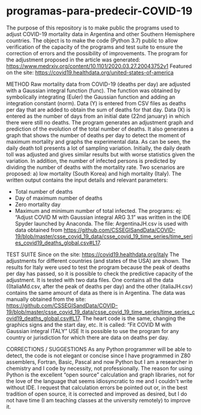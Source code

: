 # programas-para-predecir-COVID-19
The purpose of this repository is to make public the programs used to adjust COVID-19 mortality data in Argentina and other Southern Hemisphere countries.
The object is to make the code (Python 3.7) public to allow verification of the capacity of the programs and test suite to ensure the correction of errors and the possibility of improvements.
The program for the adjustment proposed in the article was generated:
https://www.medrxiv.org/content/10.1101/2020.03.27.20043752v1
Featured on the site:
https://covid19.healthdata.org/united-states-of-america

METHOD
Raw mortality data from COVID-19 (deaths per day) are adjusted with a Gaussian integral function (func). The function was obtained by symbolically integrating (Euler) the Gaussian function and adding an integration constant (norm).
Data (Y) is entered from CSV files as deaths per day that are added to obtain the sum of deaths for that day.
Data (X) is entered as the number of days from an initial date (22nd january) in which there were still no deaths.
The program generates an adjustment graph and prediction of the evolution of the total number of deaths.
It also generates a graph that shows the number of deaths per day to detect the moment of maximum mortality and graphs the experimental data. As can be seen, the daily death toll presents a lot of sampling variation. Initially, the daily death toll was adjusted and gives similar results but with worse statistics given the variation.
In addition, the number of infected persons is predicted by dividing the number of deaths with the mortality rate. Two scenarios are proposed: a) low mortality (South Korea) and high mortality (Italy).
The written output contains the input details and relevant parameters:
- Total number of deaths
- Day of maximum number of deaths
- Zero mortality day
- Maximum and minimum number of total infected.
The programs: ej: “Adjust COVID M with Gaussian integral ARG 3.1” was written in the IDE Spyder launched by Anaconda. The file: ArgentinaJH.csv is used with data obtained from https://github.com/CSSEGISandData/COVID-19/blob/master/csse_covid_19_data/csse_covid_19_time_series/time_series_covid19_deaths_global.csv#L17.

TEST SUITE
Since on the site:
https://covid19.healthdata.org/italy
The adjustments for different countries (and states of the USA) are shown. The results for Italy were used to test the program because the peak of deaths per day has passed, so it is possible to check the predictive capacity of the adjustment.
It is tested with two data files. One contains all the data ((ItaliaMd.csv, after the peak of deaths per day) and the other (italiaJH.csv) contains the same amount of data as there is in Argentina.
The data was manually obtained from the site: https://github.com/CSSEGISandData/COVID-19/blob/master/csse_covid_19_data/csse_covid_19_time_series/time_series_covid19_deaths_global.csv#L17.
The heart code is the same, changing the graphics signs and the start day, etc.
It is called: “Fit COVID M with Gaussian integral ITALY”
USE
It is possible to use the program for any country or jurisdiction for which there are data on deaths per day.

CORRECTIONS / SUGGESTIONS
As any Python programmer will be able to detect, the code is not elegant or concise since I have programmed in Z80 assemblers, Fortran, Basic, Pascal and now Python but I am a researcher in chemistry and I code by necessity, not professionally. The reason for using Python is the excellent “open source” calculation and graph libraries, not for the love of the language that seems idiosyncratic to me and I couldn't write without IDE.
I request that calculation errors be pointed out or, in the best tradition of open source, it is corrected and improved as desired, but I do not have time (I am teaching classes at the university remotely) to improve it.
